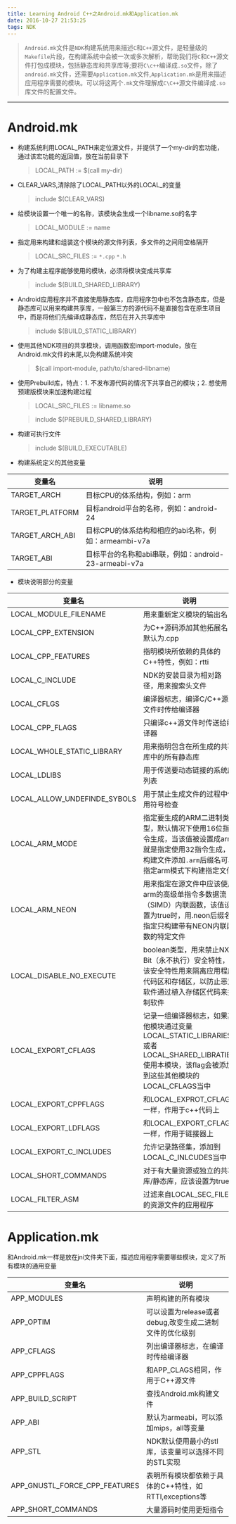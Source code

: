 ```yaml
---
title: Learning Android C++之Android.mk和Application.mk
date: 2016-10-27 21:53:25
tags: NDK
---
```

> `Android.mk`文件是`NDK`构建系统用来描述`C`和`C++`源文件，是轻量级的`Makefile`片段，在构建系统中会被一次或多次解析，帮助我们将`C`和`C++`源文件打包成模块，包括静态库和共享库等;要将`C\c++`编译成`.so`文件，除了`android.mk`文件，还需要`Application.mk`文件,`Application.mk`是用来描述应用程序需要的模块。可以将这两个`.mk`文件理解成`C\C++`源文件编译成`.so`库文件的配置文件。

---
<!--more-->
# Android.mk

- 构建系统利用LOCAL_PATH来定位源文件，并提供了一个my-dir的宏功能，通过该宏功能的返回值，放在当前目录下
  > LOCAL_PATH := $(call my-dir)

- CLEAR_VARS,清除除了LOCAL_PATH以外的LOCAL_<name>的变量
  > include $(CLEAR_VARS)

- 给模块设置一个唯一的名称，该模块会生成一个libname.so的名字
  > LOCAL_MODULE := name

- 指定用来构建和组装这个模块的源文件列表，多文件的之间用空格隔开
  > LOCAL_SRC_FILES := `*.cpp` `*.h` 

- 为了构建主程序能够使用的模块，必须将模块变成共享库
  > include $(BUILD_SHARED_LIBRARY)

- Android应用程序并不直接使用静态库，应用程序包中也不包含静态库，但是静态库可以用来构建共享库，一般第三方的源代码不是直接包含在原生项目中，而是将他们先编译成静态库，然后在并入共享库中
  > include $(BUILD_STATIC_LIBRARY)

- 使用其他NDK项目的共享模块，调用函数宏import-module，放在Android.mk文件的末尾,以免构建系统冲突
  > $(call import-module, path/to/shared-libname)

- 使用Prebuild库，特点：1. 不发布源代码的情况下共享自己的模块；2. 想使用预建版模块来加速构建过程
  > LOCAL_SRC_FILES := libname.so 
  
  > include $(PREBUILD_SHARED_LIBRARY)

- 构建可执行文件
  > include $(BUILD_EXECUTABLE)

- 构建系统定义的其他变量

|变量名|  说明|
|---|---|
|TARGET_ARCH|目标CPU的体系结构，例如：arm
|TARGET_PLATFORM|目标android平台的名称，例如：android-24
|TARGET_ARCH_ABI|目标CPU的体系结构和相应的abi名称，例如：armeambi-v7a
|TARGET_ABI|目标平台的名称和abi串联，例如：android-23-armeabi-v7a

- 模块说明部分的变量

|变量名|说明|
|---|---|
|LOCAL_MODULE_FILENAME|用来重新定义模块的输出名|
|LOCAL_CPP_EXTENSION|为C++源码添加其他拓展名，默认为.cpp|
|LOCAL_CPP_FEATURES|指明模块所依赖的具体的C++特性，例如：rtti|
|LOCAL_C_INCLUDE|NDK的安装目录为相对路径，用来搜索头文件|
|LOCAL_CFLGS|编译器标志，编译C/C++源文件时传给编译器|
|LOCAL_CPP_FLAGS|只编译c++源文件时传送给编译器|
|LOCAL_WHOLE_STATIC_LIBRARY|用来指明包含在所生成的共享库中的所有静态库|
|LOCAL_LDLIBS|用于传送要动态链接的系统库列表|
|LOCAL_ALLOW_UNDEFINDE_SYBOLS|用于禁止生成文件的过程中使用符号检查|
|LOCAL_ARM_MODE|指定要生成的ARM二进制类型，默认情况下使用16位指令生成，当该值被设置成arm就是指定使用32指令生成，构建文件添加`.arm`后缀名可以指定arm模式下构建指定文件|
|LOCAL_ARM_NEON|用来指定在源文件中应该使用arm的高级单指令多数据流（SIMD）内联函数，该值设置为true时，用.neon后缀名指定只构建带有NEON内联函数的特定文件|
|LOCAL_DISABLE_NO_EXECUTE|boolean类型，用来禁止NX Bit（永不执行）安全特性，该安全特性用来隔离应用程序代码区和存储区，以防止恶意软件通过植入存储区代码来控制软件|
|LOCAL_EXPORT_CFLAGS|记录一组编译器标志，如果其他模块通过变量LOCAL_STATIC_LIBRARIES或者LOCAL_SHARED_LIBRATIES使用本模块，该flag会被添加到这些其他模块的LOCAL_CFLAGS当中|
|LOCAL_EXPORT_CPPFLAGS|和LOCAL_EXPROT_CFLAGS一样，作用于c++代码上|
|LOCAL_EXPORT_LDFLAGS|和LOCAL_EXPORT_CFLAGS一样，作用于链接器上|
|LOCAL_EXPORT_C_INCLUDES|允许记录路径集，添加到LOCAL_C_INLCUDES当中|
|LOCAL_SHORT_COMMANDS|对于有大量资源或独立的共享库/静态库，应该设置为true|
|LOCAL_FILTER_ASM|过滤来自LOCAL_SEC_FILES的资源文件的应用程序|

# Application.mk

和Android.mk一样是放在jni文件夹下面，描述应用程序需要哪些模块，定义了所有模块的通用变量

|变量名|说明|
|---|---|
|APP_MODULES|声明构建的所有模块|
|APP_OPTIM|可以设置为release或者debug,改变生成二进制文件的优化级别|
|APP_CFLAGS|列出编译器标志，在编译时传给编译器|
|APP_CPPFLAGS|和APP_CLAGS相同，作用于C++源文件|
|APP_BUILD_SCRIPT|查找Android.mk构建文件|
|APP_ABI|默认为armeabi，可以添加mips，all等变量|
|APP_STL|NDK默认使用最小的stl库，该变量可以选择不同的STL实现|
|APP_GNUSTL_FORCE_CPP_FEATURES|表明所有模块都依赖于具体的C++特性，如RTTI,exceptions等|
|APP_SHORT_COMMANDS|大量源码时使用更短指令|